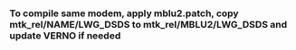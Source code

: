 ### To compile same modem, apply mblu2.patch, copy mtk_rel/NAME/LWG_DSDS to mtk_rel/MBLU2/LWG_DSDS and update VERNO if needed
